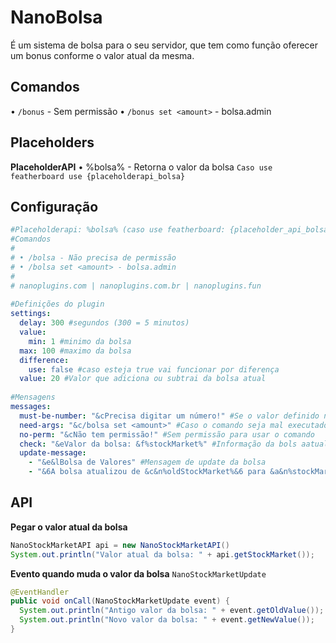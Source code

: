 # NanoBolsa

É um sistema de bolsa para o seu servidor, que tem como função oferecer um bonus conforme o valor atual da mesma.

## Comandos

• `/bonus` - Sem permissão
• `/bonus set <amount>` - bolsa.admin

## Placeholders

**PlaceholderAPI**
• %bolsa% - Retorna o valor da bolsa
`Caso use featherboard use {placeholderapi_bolsa}`

## Configuração

```yml
#Placeholderapi: %bolsa% (caso use featherboard: {placeholder_api_bolsa})  
#Comandos  
#  
# • /bolsa - Não precisa de permissão  
# • /bolsa set <amount> - bolsa.admin  
#  
# nanoplugins.com | nanoplugins.com.br | nanoplugins.fun  
  
#Definições do plugin  
settings:  
  delay: 300 #segundos (300 = 5 minutos)  
  value:  
    min: 1 #minimo da bolsa  
  max: 100 #maximo da bolsa  
  difference:  
    use: false #caso esteja true vai funcionar por diferença  
  value: 20 #Valor que adiciona ou subtrai da bolsa atual  
  
#Mensagens  
messages:  
  must-be-number: "&cPrecisa digitar um número!" #Se o valor definido não for um número  
  need-args: "&c/bolsa set <amount>" #Caso o comando seja mal executado  
  no-perm: "&cNão tem permissão!" #Sem permissão para usar o comando  
  check: "&eValor da bolsa: &f%stockMarket%" #Informação da bols aatual  
  update-message:  
    - "&e&lBolsa de Valores" #Mensagem de update da bolsa  
    - "&6A bolsa atualizou de &c&n%oldStockMarket%&6 para &a&n%stockMarket%&6!"
```

## API

**Pegar o valor atual da bolsa**
```java
NanoStockMarketAPI api = new NanoStockMarketAPI()
System.out.println("Valor atual da bolsa: " + api.getStockMarket());
```

**Evento quando muda o valor da bolsa**
`NanoStockMarketUpdate`
```java
@EventHandler  
public void onCall(NanoStockMarketUpdate event) {  
  System.out.println("Antigo valor da bolsa: " + event.getOldValue());  
  System.out.println("Novo valor da bolsa: " + event.getNewValue());  
}
```
